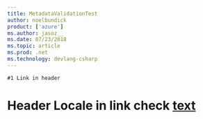 ```yaml
---
title: MetadataValidationTest
author: noelbundick
product: ['azure']
ms.author: jasoz__
ms.date: 07/23/2018
ms.topic: article
ms.prod: .net
ms.technology: devlang-csharp
---
```

`#1 Link in header` 
# Header Locale in link check [text](https://docs.microsoft.com/en-us) 

